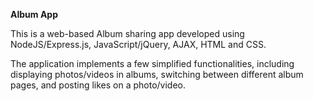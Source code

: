**Album App**

This is a web-based Album sharing app developed using
NodeJS/Express.js, JavaScript/jQuery, AJAX, HTML and CSS.

The application implements a
few simplified functionalities, including displaying photos/videos in albums, switching
between different album pages, and posting likes on a photo/video.
